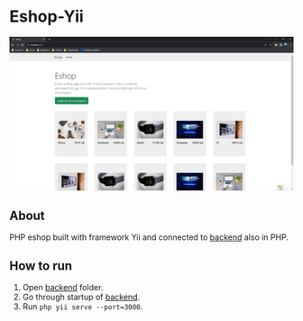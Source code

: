 # Eshop-Yii

![Screenshot](eshop-screenshot.png)

## About

PHP eshop built with framework Yii and connected to [backend](https://github.com/matousek11/eshop-controller) also in PHP.

## How to run

1. Open [backend](https://github.com/matousek11/eshop-controller) folder.
2. Go through startup of [backend](https://github.com/matousek11/eshop-controller#how-to-run-eshop-controller).
3. Run `php yii serve --port=3000`.

